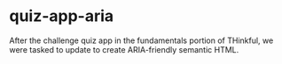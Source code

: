 # quiz-app-aria


After the challenge quiz app in the fundamentals portion of THinkful, we were tasked to update to create ARIA-friendly semantic HTML. 
